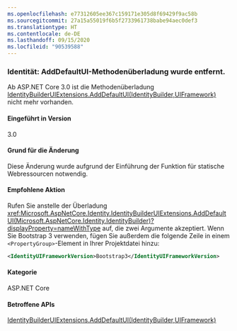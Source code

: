 ```yaml
---
ms.openlocfilehash: e77312605ee367c159171e305d8f69429f9ac58b
ms.sourcegitcommit: 27a15a55019f6b5f2733961738babe94aec0def3
ms.translationtype: HT
ms.contentlocale: de-DE
ms.lasthandoff: 09/15/2020
ms.locfileid: "90539588"
---
```

### <a name="identity-adddefaultui-method-overload-removed"></a>Identität: AddDefaultUI-Methodenüberladung wurde entfernt.

Ab ASP.NET Core 3.0 ist die Methodenüberladung [IdentityBuilderUIExtensions.AddDefaultUI(IdentityBuilder,UIFramework)](/dotnet/api/microsoft.aspnetcore.identity.identitybuilderuiextensions.adddefaultui?view=aspnetcore-2.2#Microsoft_AspNetCore_Identity_IdentityBuilderUIExtensions_AddDefaultUI_Microsoft_AspNetCore_Identity_IdentityBuilder_Microsoft_AspNetCore_Identity_UI_UIFramework_) nicht mehr vorhanden.

#### <a name="version-introduced"></a>Eingeführt in Version

3.0

#### <a name="reason-for-change"></a>Grund für die Änderung

Diese Änderung wurde aufgrund der Einführung der Funktion für statische Webressourcen notwendig.

#### <a name="recommended-action"></a>Empfohlene Aktion

Rufen Sie anstelle der Überladung <xref:Microsoft.AspNetCore.Identity.IdentityBuilderUIExtensions.AddDefaultUI(Microsoft.AspNetCore.Identity.IdentityBuilder)?displayProperty=nameWithType> auf, die zwei Argumente akzeptiert. Wenn Sie Bootstrap 3 verwenden, fügen Sie außerdem die folgende Zeile in einem `<PropertyGroup>`-Element in Ihrer Projektdatei hinzu:

```xml
<IdentityUIFrameworkVersion>Bootstrap3</IdentityUIFrameworkVersion>
```

#### <a name="category"></a>Kategorie

ASP.NET Core

#### <a name="affected-apis"></a>Betroffene APIs

[IdentityBuilderUIExtensions.AddDefaultUI(IdentityBuilder,UIFramework)](/dotnet/api/microsoft.aspnetcore.identity.identitybuilderuiextensions.adddefaultui?view=aspnetcore-2.2#Microsoft_AspNetCore_Identity_IdentityBuilderUIExtensions_AddDefaultUI_Microsoft_AspNetCore_Identity_IdentityBuilder_Microsoft_AspNetCore_Identity_UI_UIFramework_)

<!--

#### Affected APIs

`M:Microsoft.AspNetCore.Identity.IdentityBuilderUIExtensions.AddDefaultUI(Microsoft.AspNetCore.Identity.IdentityBuilder,Microsoft.AspNetCore.Identity.UI.UIFramework)`

-->

